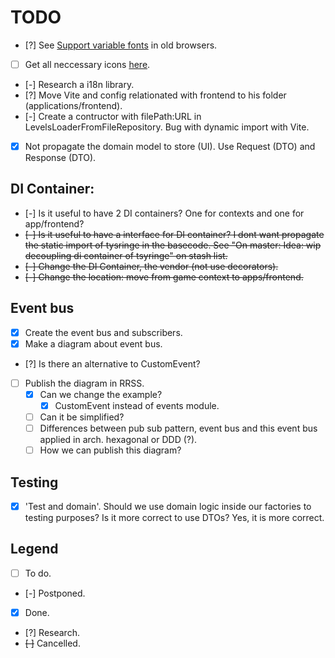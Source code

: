 # TODO

- [?] See [Support variable fonts](https://fonts.google.com/selection/embed) in old browsers.
- [ ] Get all neccessary icons [here](https://react-icons.github.io/react-icons/).
- [-] Research a i18n library.
- [?] Move Vite and config relationated with frontend to his folder (applications/frontend).
- [-] Create a contructor with filePath:URL in LevelsLoaderFromFileRepository. Bug with dynamic import with Vite.
- [x] Not propagate the domain model to store (UI). Use Request (DTO) and Response (DTO).

## DI Container:

- [-] Is it useful to have 2 DI containers? One for contexts and one for app/frontend?
- ~~[-] Is it useful to have a interface for DI container? I dont want propagate the static import of tysringe in the basecode. See "On master: Idea: wip decoupling di container of tsyringe" on stash list.~~
- ~~[-] Change the DI Container, the vendor (not use decorators).~~
- ~~[-] Change the location: move from game context to apps/frontend.~~

## Event bus

- [x] Create the event bus and subscribers.
- [x] Make a diagram about event bus.
- [?] Is there an alternative to CustomEvent?
- [ ] Publish the diagram in RRSS.
  - [x] Can we change the example?
    - [x] CustomEvent instead of events module.
  - [ ] Can it be simplified?
  - [ ] Differences between pub sub pattern, event bus and this event bus applied in arch. hexagonal or DDD (?).
  - [ ] How we can publish this diagram?

## Testing

- [x] 'Test and domain'. Should we use domain logic inside our factories to testing purposes? Is it more correct to use DTOs? Yes, it is more correct.

## Legend

- [ ] To do.
- [-] Postponed.
- [x] Done.
- [?] Research.
- ~~[ ]~~ Cancelled.
